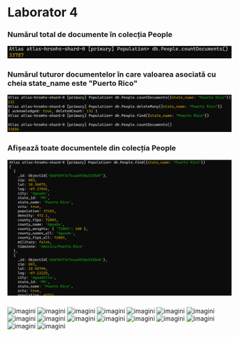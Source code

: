 # Laborator 4

### Numărul total de documente în colecția People

![imagini](https://github.com/Nicolae7779/MongoDB-Atlas-Database/blob/main/Lab4/imagini/countDocuments.png)

### Numărul tuturor documentelor în care valoarea asociată cu cheia state_name este "Puerto Rico"

![imagini](https://github.com/Nicolae7779/MongoDB-Atlas-Database/blob/main/Lab4/imagini/count_delete_find.png)

### Afișează toate documentele din colecția People

![imagini](https://github.com/Nicolae7779/MongoDB-Atlas-Database/blob/main/Lab4/imagini/find2.png)

###

###

###

###

###

###

###

###

###

###
###
###
###
###
###
###
###



![imagini]()
![imagini]()
![imagini]()
![imagini]()
![imagini]()
![imagini]()
![imagini]()
![imagini]()
![imagini]()
![imagini]()
![imagini]()
![imagini]()
![imagini]()
![imagini]()
![imagini]()
![imagini]()
